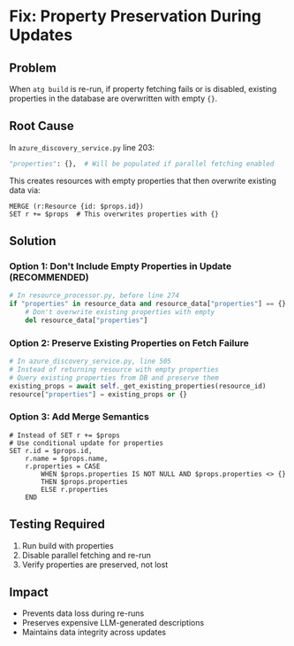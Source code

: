 # Fix: Property Preservation During Updates

## Problem
When `atg build` is re-run, if property fetching fails or is disabled, existing properties in the database are overwritten with empty `{}`.

## Root Cause
In `azure_discovery_service.py` line 203:
```python
"properties": {},  # Will be populated if parallel fetching enabled
```

This creates resources with empty properties that then overwrite existing data via:
```cypher
MERGE (r:Resource {id: $props.id})
SET r += $props  # This overwrites properties with {}
```

## Solution

### Option 1: Don't Include Empty Properties in Update (RECOMMENDED)
```python
# In resource_processor.py, before line 274
if "properties" in resource_data and resource_data["properties"] == {}:
    # Don't overwrite existing properties with empty
    del resource_data["properties"]
```

### Option 2: Preserve Existing Properties on Fetch Failure
```python
# In azure_discovery_service.py, line 505
# Instead of returning resource with empty properties
# Query existing properties from DB and preserve them
existing_props = await self._get_existing_properties(resource_id)
resource["properties"] = existing_props or {}
```

### Option 3: Add Merge Semantics
```cypher
# Instead of SET r += $props
# Use conditional update for properties
SET r.id = $props.id,
    r.name = $props.name,
    r.properties = CASE
        WHEN $props.properties IS NOT NULL AND $props.properties <> {}
        THEN $props.properties
        ELSE r.properties
    END
```

## Testing Required
1. Run build with properties
2. Disable parallel fetching and re-run
3. Verify properties are preserved, not lost

## Impact
- Prevents data loss during re-runs
- Preserves expensive LLM-generated descriptions
- Maintains data integrity across updates
